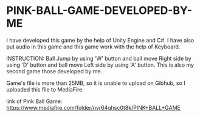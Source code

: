 # PINK-BALL-GAME-DEVELOPED-BY-ME

I have developed this game by the help of Unity Engine and C#. I have also put audio in this game and this game work with the help of Keyboard. 

INSTRUCTION: Ball Jump by using 'W' button and ball move Right side by using 'D' button and ball move Left side by using 'A' button. This is also my second game those developed by me.


Game's file is more than 25MB, so it is unable to upload on Gibhub, so I uploaded this file to MediaFire

link of Pink Ball Game: https://www.mediafire.com/folder/nyr64qhsc0t8k/PINK+BALL+GAME

